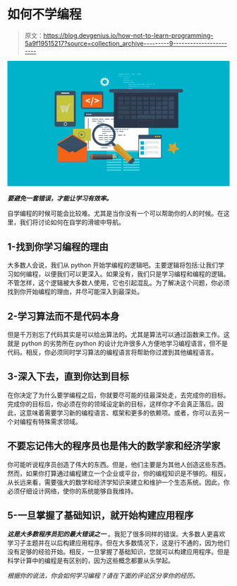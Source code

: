 # 如何不学编程

> 原文：<https://blog.devgenius.io/how-not-to-learn-programming-5a9f19515217?source=collection_archive---------9----------------------->

![](img/2310585d6ebed0b8a04ce102de5ffb0a.png)

***要避免一套错误，才能让学习有效率。***

自学编程的时候可能会比较难。尤其是当你没有一个可以帮助你的人的时候。在这里，我们将讨论如何在自学的滑坡中导航。

## 1-找到你学习编程的理由

大多数人会说，我们从 python 开始学编程的逻辑吧。主要逻辑将包括:让我们学习如何编程，以便我们可以更深入。如果没有，我们只是学习编程和编程的逻辑。不管怎样，这个逻辑被大多数人使用，它也引起混乱。为了解决这个问题，你必须找到你开始编程的理由，并尽可能深入到最深处。

## 2-学习算法而不是代码本身

但是千万别忘了代码其实是可以给出算法的。尤其是算法可以通过函数来工作。这就是 python 的劣势所在:python 的设计允许很多人方便地学习编程语言，但不是代码。相反，你必须同时学习算法的编程语言将帮助你过渡到其他编程语言。

## 3-深入下去，直到你达到目标

在你决定了为什么要学编程之后，你就要尽可能的往最深处走，去完成你的目标。完成你的目标后，你必须在你的领域设定新的目标，这样你才不会真正落后。因此，这意味着需要学习新的编程语言、框架和更多的依赖项。或者，你可以去另一个对编程有特殊需求领域。

## 不要忘记伟大的程序员也是伟大的数学家和经济学家

你可能听说程序员创造了伟大的东西。但是，他们主要是为其他人创造这些东西。然而，如果你打算通过编程建立一个企业或平台，你的编程知识是不够的。相反，从长远来看，需要强大的数学和经济学知识来建立和维护一个生态系统。因此，你必须仔细设计网络，使你的系统能够自我维持。

## 5-一旦掌握了基础知识，就开始构建应用程序

***这是大多数程序员犯的最大错误之一*** 。我犯了很多同样的错误。大多数人更喜欢学习子主题并在以后构建应用程序。但在大多数情况下，这是行不通的，因为他们没有足够的经验开始。相反，一旦掌握了基础知识，您就可以构建应用程序。但是科学计算中的编程是有区别的，因为这些概念都要从头学起。

*根据你的说法，你会如何学习编程？请在下面的评论区分享你的经历。*